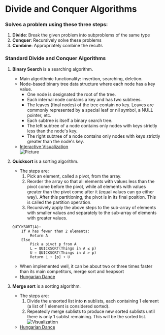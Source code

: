 # Divide and Conquer Algorithms

### Solves a problem using these three steps:
1. __Divide__: Break the given problem into subproblems of the same type
2. __Conquer__: Recursively solve these problems
3. __Combine__: Appropriately combine the results

### Standard Divide and Conquer Algorithms
1. **Binary Search** is a searching algorithm. 
	+ Main algorithmic functionality: insertion, searching, deletion.  
	+ Node-based binary tree data structure where each node has a key value.  
		+ One node is designated the root of the tree.
		+ Each internal node contains a key and has two subtrees.
		+ The leaves (final nodes) of the tree contain no key. Leaves are commonly represented by a special leaf or nil symbol, a NULL pointer, etc.
		+ Each subtree is itself a binary search tree.
		+ The left subtree of a node contains only nodes with keys strictly less than the node's key.
		+ The right subtree of a node contains only nodes with keys strictly greater than the node's key.  
	+ [Interactive Visualization](https://www.cs.usfca.edu/~galles/visualization/BST.html)  
	![Picture](http://programminggeeks.com/wp-content/uploads/2014/01/nodes-in-binary-search-tree.png)
	
2. **Quicksort** is a sorting algorithm.  
	+ The steps are:
		1. Pick an element, called a pivot, from the array.  
		2. Reorder the array so that all elements with values less than the pivot come before the pivot, while all elements with values greater than the pivot come after it (equal values can go either way). After this partitioning, the pivot is in its final position. This is called the partition operation.  
		3. Recursively apply the above steps to the sub-array of elements with smaller values and separately to the sub-array of elements with greater values.  
	```
	QUICKSORT(A):  
		If A has fewer than 2 elements:  
			Return A  
		Else  
			Pick a pivot p from A  
			L ← QUICKSORT(Things in A ≤ p)  
			U ← QUICKSORT(Things in A > p)  
			Return L + [p] + U
	```
	
	+ When implemented well, it can be about two or three times faster than its main competitors, merge sort and heapsort
	+ [Hungarian Dance](https://www.youtube.com/watch?v=ywWBy6J5gz8)
3. **Merge sort** is a sorting algorithm.  
	+ The steps are:
		1. Divide the unsorted list into __n__ sublists, each containing 1 element (a list of 1 element is considered sorted).
		2. Repeatedly merge sublists to produce new sorted sublists until there is only 1 sublist remaining. This will be the sorted list.  
	![Visualization](http://upload.wikimedia.org/wikipedia/commons/c/cc/Merge-sort-example-300px.gif)
	+ [Hungarian Dance](https://www.youtube.com/watch?v=XaqR3G_NVoo)
